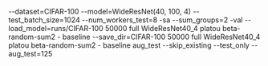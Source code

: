 --dataset=CIFAR-100 --model=WideResNet(40, 100, 4) --test_batch_size=1024 --num_workers_test=8 -sa --sum_groups=2 -val --load_model=runs/CIFAR-100 50000 full WideResNet40_4 platou beta-random-sum2 - baseline --save_dir=CIFAR-100 50000 full WideResNet40_4 platou beta-random-sum2 - baseline aug_test --skip_existing --test_only --aug_test=125